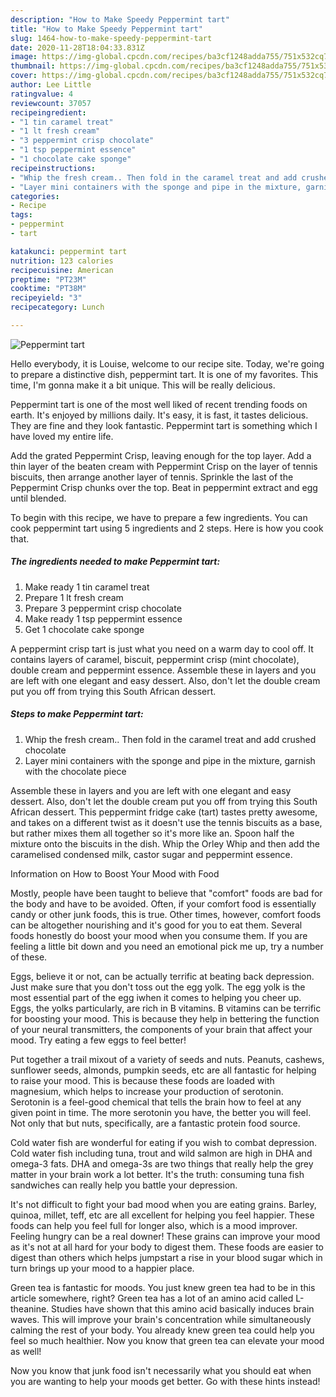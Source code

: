 ```yaml
---
description: "How to Make Speedy Peppermint tart"
title: "How to Make Speedy Peppermint tart"
slug: 1464-how-to-make-speedy-peppermint-tart
date: 2020-11-28T18:04:33.831Z
image: https://img-global.cpcdn.com/recipes/ba3cf1248adda755/751x532cq70/peppermint-tart-recipe-main-photo.jpg
thumbnail: https://img-global.cpcdn.com/recipes/ba3cf1248adda755/751x532cq70/peppermint-tart-recipe-main-photo.jpg
cover: https://img-global.cpcdn.com/recipes/ba3cf1248adda755/751x532cq70/peppermint-tart-recipe-main-photo.jpg
author: Lee Little
ratingvalue: 4
reviewcount: 37057
recipeingredient:
- "1 tin caramel treat"
- "1 lt fresh cream"
- "3 peppermint crisp chocolate"
- "1 tsp peppermint essence"
- "1 chocolate cake sponge"
recipeinstructions:
- "Whip the fresh cream.. Then fold in the caramel treat and add crushed chocolate"
- "Layer mini containers with the sponge and pipe in the mixture, garnish with the chocolate piece"
categories:
- Recipe
tags:
- peppermint
- tart

katakunci: peppermint tart 
nutrition: 123 calories
recipecuisine: American
preptime: "PT23M"
cooktime: "PT38M"
recipeyield: "3"
recipecategory: Lunch

---
```



![Peppermint tart](https://img-global.cpcdn.com/recipes/ba3cf1248adda755/751x532cq70/peppermint-tart-recipe-main-photo.jpg)

Hello everybody, it is Louise, welcome to our recipe site. Today, we're going to prepare a distinctive dish, peppermint tart. It is one of my favorites. This time, I'm gonna make it a bit unique. This will be really delicious.

Peppermint tart is one of the most well liked of recent trending foods on earth. It's enjoyed by millions daily. It's easy, it is fast, it tastes delicious. They are fine and they look fantastic. Peppermint tart is something which I have loved my entire life.

Add the grated Peppermint Crisp, leaving enough for the top layer. Add a thin layer of the beaten cream with Peppermint Crisp on the layer of tennis biscuits, then arrange another layer of tennis. Sprinkle the last of the Peppermint Crisp chunks over the top. Beat in peppermint extract and egg until blended.


To begin with this recipe, we have to prepare a few ingredients. You can cook peppermint tart using 5 ingredients and 2 steps. Here is how you cook that.

<!--inarticleads1-->

##### The ingredients needed to make Peppermint tart:

1. Make ready 1 tin caramel treat
1. Prepare 1 lt fresh cream
1. Prepare 3 peppermint crisp chocolate
1. Make ready 1 tsp peppermint essence
1. Get 1 chocolate cake sponge


A peppermint crisp tart is just what you need on a warm day to cool off. It contains layers of caramel, biscuit, peppermint crisp (mint chocolate), double cream and peppermint essence. Assemble these in layers and you are left with one elegant and easy dessert. Also, don&#39;t let the double cream put you off from trying this South African dessert. 

<!--inarticleads2-->

##### Steps to make Peppermint tart:

1. Whip the fresh cream.. Then fold in the caramel treat and add crushed chocolate
1. Layer mini containers with the sponge and pipe in the mixture, garnish with the chocolate piece


Assemble these in layers and you are left with one elegant and easy dessert. Also, don&#39;t let the double cream put you off from trying this South African dessert. This peppermint fridge cake (tart) tastes pretty awesome, and takes on a different twist as it doesn&#39;t use the tennis biscuits as a base, but rather mixes them all together so it&#39;s more like an. Spoon half the mixture onto the biscuits in the dish. Whip the Orley Whip and then add the caramelised condensed milk, castor sugar and peppermint essence. 

Information on How to Boost Your Mood with Food


Mostly, people have been taught to believe that "comfort" foods are bad for the body and have to be avoided. Often, if your comfort food is essentially candy or other junk foods, this is true. Other times, however, comfort foods can be altogether nourishing and it's good for you to eat them. Several foods honestly do boost your mood when you consume them. If you are feeling a little bit down and you need an emotional pick me up, try a number of these.

Eggs, believe it or not, can be actually terrific at beating back depression. Just make sure that you don't toss out the egg yolk. The egg yolk is the most essential part of the egg iwhen it comes to helping you cheer up. Eggs, the yolks particularly, are rich in B vitamins. B vitamins can be terrific for boosting your mood. This is because they help in bettering the function of your neural transmitters, the components of your brain that affect your mood. Try eating a few eggs to feel better!

Put together a trail mixout of a variety of seeds and nuts. Peanuts, cashews, sunflower seeds, almonds, pumpkin seeds, etc are all fantastic for helping to raise your mood. This is because these foods are loaded with magnesium, which helps to increase your production of serotonin. Serotonin is a feel-good chemical that tells the brain how to feel at any given point in time. The more serotonin you have, the better you will feel. Not only that but nuts, specifically, are a fantastic protein food source.

Cold water fish are wonderful for eating if you wish to combat depression. Cold water fish including tuna, trout and wild salmon are high in DHA and omega-3 fats. DHA and omega-3s are two things that really help the grey matter in your brain work a lot better. It's the truth: consuming tuna fish sandwiches can really help you battle your depression. 

It's not difficult to fight your bad mood when you are eating grains. Barley, quinoa, millet, teff, etc are all excellent for helping you feel happier. These foods can help you feel full for longer also, which is a mood improver. Feeling hungry can be a real downer! These grains can improve your mood as it's not at all hard for your body to digest them. These foods are easier to digest than others which helps jumpstart a rise in your blood sugar which in turn brings up your mood to a happier place.

Green tea is fantastic for moods. You just knew green tea had to be in this article somewhere, right? Green tea has a lot of an amino acid called L-theanine. Studies have shown that this amino acid basically induces brain waves. This will improve your brain's concentration while simultaneously calming the rest of your body. You already knew green tea could help you feel so much healthier. Now you know that green tea can elevate your mood as well!

Now you know that junk food isn't necessarily what you should eat when you are wanting to help your moods get better. Go  with  these hints  instead!

